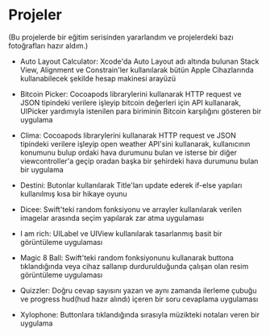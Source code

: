 # Projeler 

(Bu projelerde bir eğitim serisinden yararlandım ve projelerdeki bazı fotoğrafları hazır aldım.)

- Auto Layout Calculator: Xcode'da Auto Layout adı altında bulunan Stack View, Alignment ve Constrain'ler kullanılarak bütün Apple Cihazlarında kullanabilecek şekilde hesap makinesi arayüzü 

- Bitcoin Picker: Cocoapods librarylerini kullanarak HTTP request ve JSON tipindeki verilere işleyip bitcoin değerleri için API kullanarak, UIPicker yardımıyla istenilen para biriminin Bitcoin karşılığını gösteren bir uygulama

- Clima: Cocoapods librarylerini kullanarak HTTP request ve JSON tipindeki verilere işleyip open weather API'sini kullanarak, kullanıcının konumunu bulup ordaki hava durumunu bulan ve isterse bir diğer viewcontroller'a geçip oradan başka bir şehirdeki hava durumunu bulan bir uygulama

- Destini: Butonlar kullanılarak Title'ları update ederek if-else yapıları kullanılmış kısa bir hikaye oyunu

- Dicee: Swift'teki random fonksiyonu ve arrayler kullanılarak verilen imagelar arasında seçim yapılarak zar atma uygulaması

- I am rich: UILabel ve UIView kullanılarak tasarlanmış basit bir görüntüleme uygulaması

- Magic 8 Ball: Swift'teki random fonksiyonunu kullanarak buttona tıklandığında veya cihaz sallanıp durdurulduğunda çalışan olan resim görüntüleme uygulaması

- Quizzler: Doğru cevap sayısını yazan ve aynı zamanda ilerleme çubuğu ve progress hud(hud hazır alındı) içeren bir soru cevaplama uygulaması

- Xylophone: Buttonlara tıklandığında sırasıyla müzikteki notaları veren bir uygulama
